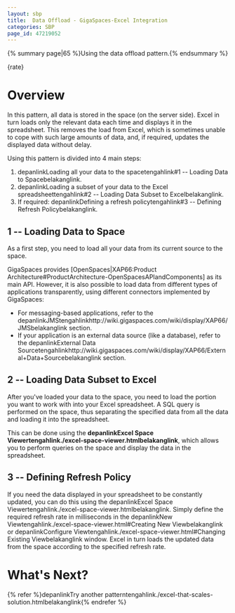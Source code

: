 ```yaml
---
layout: sbp
title:  Data Offload - GigaSpaces-Excel Integration
categories: SBP
page_id: 47219052
---
```


{% summary page|65 %}Using the data offload pattern.{% endsummary %}

{rate}

# Overview

In this pattern, all data is stored in the space (on the server side). Excel in turn loads only the relevant data each time and displays it in the spreadsheet. This removes the load from Excel, which is sometimes unable to cope with such large amounts of data, and, if required, updates the displayed data without delay.

Using this pattern is divided into 4 main steps:
1. depanlinkLoading all your data to the spacetengahlink#1 -- Loading Data to Spacebelakanglink.
2. depanlinkLoading a subset of your data to the Excel spreadsheettengahlink#2 -- Loading Data Subset to Excelbelakanglink.
3. If required: depanlinkDefining a refresh policytengahlink#3 -- Defining Refresh Policybelakanglink.

## 1 -- Loading Data to Space

As a first step, you need to load all your data from its current source to the space.

GigaSpaces provides [OpenSpaces|XAP66:Product Architecture#ProductArchitecture-OpenSpacesAPIandComponents] as its main API. However, it is also possible to load data from different types of applications transparently, using different connectors implemented by GigaSpaces:
- For messaging-based applications, refer to the depanlinkJMStengahlinkhttp://wiki.gigaspaces.com/wiki/display/XAP66/JMSbelakanglink section.
- If your application is an external data source (like a database), refer to the depanlinkExternal Data Sourcetengahlinkhttp://wiki.gigaspaces.com/wiki/display/XAP66/External+Data+Sourcebelakanglink section.

## 2 -- Loading Data Subset to Excel

After you've loaded your data to the space, you need to load the portion you want to work with into your Excel spreadsheet. A SQL query is performed on the space, thus separating the specified data from all the data and loading it into the spreadsheet.

This can be done using the **depanlinkExcel Space Viewertengahlink./excel-space-viewer.htmlbelakanglink**, which allows you to perform queries on the space and display the data in the spreadsheet.

## 3 -- Defining Refresh Policy

If you need the data displayed in your spreadsheet to be constantly updated, you can do this using the depanlinkExcel Space Viewertengahlink./excel-space-viewer.htmlbelakanglink. Simply define the required refresh rate in milliseconds in the depanlinkNew Viewtengahlink./excel-space-viewer.html#Creating New Viewbelakanglink or depanlinkConfigure Viewtengahlink./excel-space-viewer.html#Changing Existing Viewbelakanglink window. Excel in turn loads the updated data from the space according to the specified refresh rate.

# What's Next?

{% refer %}depanlinkTry another patterntengahlink./excel-that-scales-solution.htmlbelakanglink{% endrefer %}
